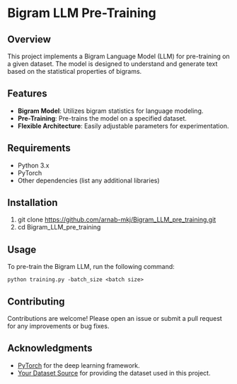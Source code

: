 # Bigram LLM Pre-Training

## Overview

This project implements a Bigram Language Model (LLM) for pre-training on a given dataset. The model is designed to understand and generate text based on the statistical properties of bigrams.

## Features

- **Bigram Model**: Utilizes bigram statistics for language modeling.
- **Pre-Training**: Pre-trains the model on a specified dataset.
- **Flexible Architecture**: Easily adjustable parameters for experimentation.

## Requirements

- Python 3.x
- PyTorch
- Other dependencies (list any additional libraries)

## Installation

1. git clone https://github.com/arnab-mkj/Bigram_LLM_pre_training.git
1. cd Bigram_LLM_pre_training


## Usage

To pre-train the Bigram LLM, run the following command:

```
python training.py -batch_size <batch size>
```


## Contributing

Contributions are welcome! Please open an issue or submit a pull request for any improvements or bug fixes.


## Acknowledgments

- [PyTorch](https://pytorch.org/) for the deep learning framework.
- [Your Dataset Source](https://huggingface.co/datasets/Skylion007/openwebtext) for providing the dataset used in this project.

<br>